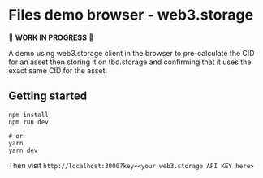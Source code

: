 # Files demo browser - web3.storage

🚧  **WORK IN PROGRESS**  🚧

A demo using web3.storage client in the browser to pre-calculate the CID for an asset then storing it on tbd.storage and confirming that it uses the exact same CID for the asset.

## Getting started

```console
npm install
npm run dev

# or
yarn
yarn dev
```

Then visit `http://localhost:3000?key=<your web3.storage API KEY here>`

